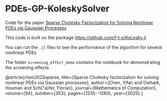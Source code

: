 # PDEs-GP-KoleskySolver
Code for the paper [Sparse Cholesky Factorization for Solving Nonlinear PDEs via Gaussian Processes](https://arxiv.org/abs/2304.01294)

This code is built on the package https://github.com/f-t-s/KoLesky.jl

You can run the `.jl` files to see the performance of the algorithm for several nonlinear PDEs

The folder `screening_effect_demo` contains the notebook for demonstrating the screening effects

@article{chen2025sparse,
  title={Sparse Cholesky factorization for solving nonlinear PDEs via Gaussian processes},
  author={Chen, Yifan and Owhadi, Houman and Sch{\"a}fer, Florian},
  journal={Mathematics of Computation},
  volume={94},
  number={353},
  pages={1235--1280},
  year={2025}
}
